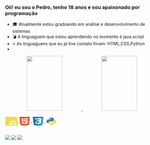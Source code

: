 ### Oii! eu sou o Pedro, tenho 18 anos e sou apaixonado por programação

- 🎓 Atualmente estou graduando em análise e desenvolvimento de sistemas
- 💣 A linguaguem que estou aprendendo no momento é java.script
- 🔥 As linguaguens que eu já tive contato foram: HTML,CSS,Python 
- 
<div align="center">
  <a href="https://github.com/pedroliveirahm">
  <img height="180em" width="48%" src="https://github-readme-stats.vercel.app/api?username=pedrohenrique&show_icons=true&theme=tokyonight&include_all_commits=true&count_private=true"/>
  <img height="180em" width="48%" src="https://github-readme-stats.vercel.app/api/top-langs/?username=pedroliveirahm&layout=compact&langs_count=7&theme=tokyonight"/>
</div>
    
</div>
<div style="display: inline_block"><br>
  <img align="center" alt="Pedro-Js" height="30" width="40" src="https://raw.githubusercontent.com/devicons/devicon/master/icons/javascript/javascript-plain.svg">
  <img align="center" alt="Pedro-HTML" height="30" width="40" src="https://raw.githubusercontent.com/devicons/devicon/master/icons/html5/html5-original.svg">
  <img align="center" alt="Pedro-CSS" height="30" width="40" src="https://raw.githubusercontent.com/devicons/devicon/master/icons/css3/css3-original.svg">
  <img align="center" alt="Pedro-Python" height="30" width="40" src="https://raw.githubusercontent.com/devicons/devicon/master/icons/python/python-original.svg">
</div>
    
##

<div>
  <a href="https://instagram.com/pedroliveirahm" target="_blank"><img src="https://img.shields.io/badge/-Instagram-%23E4405F?style=for-the-badge&logo=instagram&logoColor=white" target="_blank"></a>
  <a href = "https://abre.ai/pedroliveira"><img src="https://img.shields.io/badge/WhatsApp-25D366?style=for-the-badge&logo=whatsapp&logoColor=white" target="_blank"></a>
  <a href="https://www.linkedin.com/in/pedro-h-oliveira-938502235/" target="_blank"><img src="https://img.shields.io/badge/-LinkedIn-%230077B5?style=for-the-badge&logo=linkedin&logoColor=white" target="_blank"></a> 
 </div>
